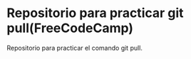 # Repositorio para practicar git pull(FreeCodeCamp)  
Repositorio  para practicar el comando git pull.
